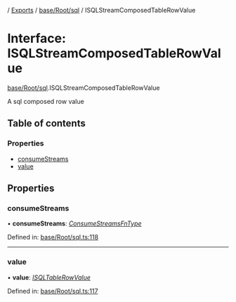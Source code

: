 [](../README.md) / [Exports](../modules.md) / [base/Root/sql](../modules/base_root_sql.md) / ISQLStreamComposedTableRowValue

# Interface: ISQLStreamComposedTableRowValue

[base/Root/sql](../modules/base_root_sql.md).ISQLStreamComposedTableRowValue

A sql composed row value

## Table of contents

### Properties

- [consumeStreams](base_root_sql.isqlstreamcomposedtablerowvalue.md#consumestreams)
- [value](base_root_sql.isqlstreamcomposedtablerowvalue.md#value)

## Properties

### consumeStreams

• **consumeStreams**: [*ConsumeStreamsFnType*](../modules/base_root_sql.md#consumestreamsfntype)

Defined in: [base/Root/sql.ts:118](https://github.com/onzag/itemize/blob/0e9b128c/base/Root/sql.ts#L118)

___

### value

• **value**: [*ISQLTableRowValue*](base_root_sql.isqltablerowvalue.md)

Defined in: [base/Root/sql.ts:117](https://github.com/onzag/itemize/blob/0e9b128c/base/Root/sql.ts#L117)
